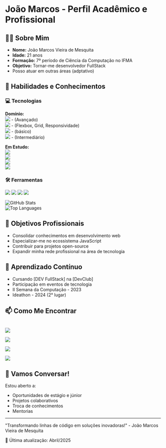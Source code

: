 # João Marcos - Perfil Acadêmico e Profissional

## 👨‍💻 Sobre Mim
- **Nome:** João Marcos Vieira de Mesquita
- **Idade:** 21 anos
- **Formação:** 7º período de Ciência da Computação no IFMA
- **Objetivo:** Tornar-me desenvolvedor FullStack
- Posso atuar em outras áreas (adptativo) 

## 🚀 Habilidades e Conhecimentos

### 💻 Tecnologias
**Domínio:**
<br>
<img src="https://img.shields.io/badge/HTML5-E34F26?style=for-the-badge&logo=html5&logoColor=white"></img> - (Avançado)
<br>
<img src="https://img.shields.io/badge/CSS3-1572B6?style=for-the-badge&logo=css3&logoColor=white"></img> - (Flexbox, Grid, Responsividade)
<br>
<img src="https://img.shields.io/badge/Python-14354C?style=for-the-badge&logo=python&logoColor=white"></img> - (básico)
<br>
<img src="https://img.shields.io/badge/C-00599C?style=for-the-badge&logo=c&logoColor=white"></img> - (Intermediário)
<br>


  
**Em Estudo:**
<br>
<img src="https://img.shields.io/badge/JavaScript-323330?style=for-the-badge&logo=javascript&logoColor=F7DF1E"></img> 
<br>
<img src="https://img.shields.io/badge/React-20232A?style=for-the-badge&logo=react&logoColor=61DAFB"></img> 
<br>
<img src="https://img.shields.io/badge/Node.js-43853D?style=for-the-badge&logo=node.js&logoColor=white"></img> 
<br>
<img src="https://img.shields.io/badge/Bootstrap-563D7C?style=for-the-badge&logo=bootstrap&logoColor=white"></img> 
<br>


### 🛠 Ferramentas

<img src="https://img.shields.io/badge/GitHub-100000?style=for-the-badge&logo=github&logoColor=white"></img> 
<img src="https://img.shields.io/badge/GIT-E44C30?style=for-the-badge&logo=git&logoColor=white"></img> 
<img src="https://img.shields.io/badge/Visual_Studio_Code-0078D4?style=for-the-badge&logo=visual%20studio%20code&logoColor=white"></img> 
<img src="https://img.shields.io/badge/Figma-F24E1E?style=for-the-badge&logo=figma&logoColor=white"></img> 


![GitHub Stats](https://github-readme-stats.vercel.app/api?username=jMesquita00&bg_color=020617&title_color=22D3EE&text_color=A78BFA&border_color=1E40AF)
<br>
![Top Languages](https://github-readme-stats.vercel.app/api/top-langs/?username=jMesquita00&bg_color=020617&title_color=22D3EE&text_color=A78BFA&border_color=1E40AF&layout=compact)
<br>
## 🎯 Objetivos Profissionais
- Consolidar conhecimentos em desenvolvimento web
- Especializar-me no ecossistema JavaScript
- Contribuir para projetos open-source
- Expandir minha rede profissional na área de tecnologia

<!--## 📚 Projetos Acadêmicos
1. **Projeto 1**  
   - Descrição breve
   - Tecnologias utilizadas
   - [Link para repositório](#)

2. **Projeto 2**  
   - Descrição breve
   - Tecnologias utilizadas
   - [Link para repositório](#)
   -->

## 🌱 Aprendizado Contínuo
- Cursando [DEV FullStack] na [DevClub]
- Participação em eventos de tecnologia
- II Semana da Computação - 2023
- Ideathon - 2024 (2° lugar)
<!-- - Leituras técnicas semanais-->


## 📫 Como Me Encontrar
  <br>
<img src="https://img.shields.io/badge/LinkedIn-0077B5?style=for-the-badge&logo=linkedin&logoColor=white" link="www.linkedin.com/in/joao-marcos-mesquita007"></img>
  
<img src="https://img.shields.io/badge/GitHub-100000?style=for-the-badge&logo=github&logoColor=white" link="www.github.com/jMesquita00"></img>
  
<img src="https://img.shields.io/badge/Gmail-D14836?style=for-the-badge&logo=gmail&logoColor=white" link="jmphlm2@gmail.com"></img>
  
<img src="https://img.shields.io/badge/Gmail-D14836?style=for-the-badge&logo=gmail&logoColor=white" link="jmphlm2@gmail.com"></img>

## 💬 Vamos Conversar!
Estou aberto a:
- Oportunidades de estágio e júnior
- Projetos colaborativos
- Troca de conhecimentos
- Mentorias

---

"Transformando linhas de código em soluções inovadoras!" - João Marcos Vieira de Mesquita

📅 Última atualização: Abril/2025
